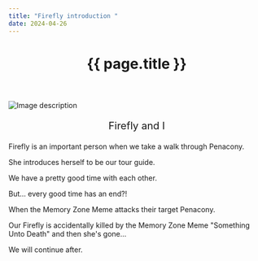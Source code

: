 ```yaml
---
title: "Firefly introduction "
date: 2024-04-26
---
```

<head>
  <meta charset="utf-8">
  <meta http-equiv="X-UA-Compatible" content="IE=edge">
  <meta name="viewport" content="width=device-width, initial-scale=1">
  <title>{{ page.title }}</title>
  <link rel="stylesheet" href="{{'/assets/css/main.css' | relative_url }}">
</head>

<body>
  <header>
    <h1>{{ page.title }}</h1>
  </header>

  <main>
    <!-- Your content goes here -->
    <div>
      <img src="https://files.yande.re/image/9b27bc9176a56b63a6b2ee21fa912144/yande.re%201157680%20firefly%20honkai:_star_rail%20selfie%20stelle%20tagme.jpg" alt="Image description" class="page-head-img"/>
      <p align="center" style="font-size:20px;">Firefly and I</p>
      <p>Firefly is an important person when we take a walk through Penacony.</p>
      <p>She introduces herself to be our tour guide.</p>
      <p>We have a pretty good time with each other.</p>
      <p>But... every good time has an end?! </p>
      <p>When the Memory Zone Meme attacks their target Penacony.</p>
      <p>Our Firefly is accidentally killed by the Memory Zone Meme "Something Unto Death" and then she's gone...</p>
      <p>We will continue after.</p> 
    </div>
<!--     <div class="image-container">
        <img src="{{ '/assets/img/March-7th.png'| relative url }}" alt="可选的图片描述”class="march-7">
    </div> -->
  </main>
  <footer>
    <!-- Your footer content goes here -->
<!--     <p>© 2024 Aria's blog</p>
  </footer>

  <script src="{{ site.baseurl }}/assets/js/main.js"></script>
</body> -->
